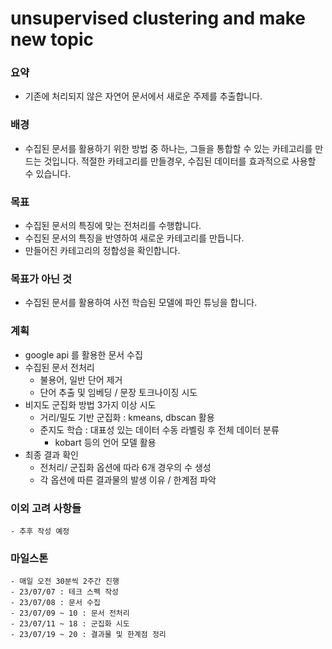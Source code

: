 # unsupervised clustering and make new topic

### 요약 
- 기존에 처리되지 않은 자연어 문서에서 새로운 주제를 추출합니다. 

### 배경 
- 수집된 문서를 활용하기 위한 방법 중 하나는, 그들을 통합할 수 있는 카테고리를 만드는 것입니다. 적절한 카테고리를 만들경우, 수집된 데이터를 효과적으로 사용할 수 있습니다. 

### 목표 
- 수집된 문서의 특징에 맞는 전처리를 수행합니다. 
- 수집된 문서의 특징을 반영하여 새로운 카테고리를 만듭니다. 
- 만들어진 카테고리의 정합성을 확인합니다.

### 목표가 아닌 것
- 수집된 문서를 활용하여 사전 학습된 모델에 파인 튜닝을 합니다. 

### 계획
- google api 를 활용한 문서 수집
- 수집된 문서 전처리
    - 불용어, 일반 단어 제거
    - 단어 추출 및 임베딩 / 문장 토크나이징 시도  
- 비지도 군집화 방법 3가지 이상 시도
    - 거리/밀도 기반 군집화 : kmeans, dbscan 활용
    - 준지도 학습 : 대표성 있는 데이터 수동 라벨링 후 전체 데이터 분류
        - kobart 등의 언어 모델 활용
- 최종 결과 확인
    - 전처리/ 군집화 옵션에 따라 6개 경우의 수 생성
    - 각 옵션에 따른 결과물의 발생 이유 / 한계점 파악
    
### 이외 고려 사항들
    - 추후 작성 예정
    
### 마일스톤 
    - 매일 오전 30분씩 2주간 진행
    - 23/07/07 : 테크 스펙 작성
    - 23/07/08 : 문서 수집
    - 23/07/09 ~ 10 : 문서 전처리
    - 23/07/11 ~ 18 : 군집화 시도
    - 23/07/19 ~ 20 : 결과물 및 한계점 정리
    
    

